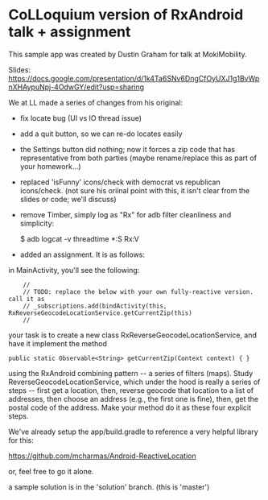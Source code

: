 
# CoLLoquium version of RxAndroid talk + assignment



This sample app was created by Dustin Graham for talk at MokiMobility.

Slides: https://docs.google.com/presentation/d/1k4Ta6SNv6DngCfOyUXJ1g1BvWpnXHAypuNpj-4OdwGY/edit?usp=sharing

We at LL made a series of changes from his original:

- fix locate bug (UI vs IO thread issue)
- add a quit button, so we can re-do locates easily
- the Settings button did nothing; now it forces a zip code that has representative
  from both parties  (maybe rename/replace this as part of your homework...)
- replaced 'isFunny' icons/check with democrat vs republican icons/check.
  (not sure his oriinal point with this, it isn't clear from the slides or code; we'll discuss)
- remove Timber, simply log as "Rx" for adb filter cleanliness and simplicity:

  $ adb logcat -v threadtime \*:S Rx:V

- added an assignment.  It is as follows:


in MainActivity, you'll see the following:

        //
        // TODO: replace the below with your own fully-reactive version.  call it as
        // _subscriptions.add(bindActivity(this, RxReverseGeocodeLocationService.getCurrentZip(this)
        //

your task is to create a new class RxReverseGeocodeLocationService, and have it implement
the method 

    public static Observable<String> getCurrentZip(Context context) { }

using the RxAndroid combining pattern -- a series of filters (maps).  Study ReverseGeocodeLocationService, which
under the hood is really a series of steps -- first get a location, then, reverse geocode that 
location to a list of addresses, then choose an address (e.g., the first one is fine), then, get 
the postal code of the address.  Make your method do it as these four explicit steps.

We've already setup the app/build.gradle to reference a very helpful library for this:

https://github.com/mcharmas/Android-ReactiveLocation

or, feel free to go it alone.

a sample solution is in the 'solution' branch.  (this is 'master')


